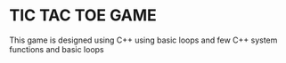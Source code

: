 # TIC TAC TOE GAME

This game is designed using C++ using basic loops and few C++ system functions and basic loops
